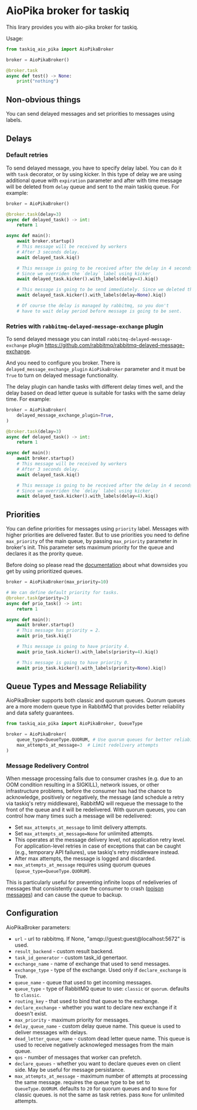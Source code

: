 # AioPika broker for taskiq

This lirary provides you with aio-pika broker for taskiq.

Usage:
```python
from taskiq_aio_pika import AioPikaBroker

broker = AioPikaBroker()

@broker.task
async def test() -> None:
    print("nothing")

```

## Non-obvious things

You can send delayed messages and set priorities to messages using labels.

## Delays

### **Default retries**

To send delayed message, you have to specify
delay label. You can do it with `task` decorator,
or by using kicker.
In this type of delay we are using additional queue with `expiration` parameter and after with time message will be deleted from `delay` queue and sent to the main taskiq queue.
For example:

```python
broker = AioPikaBroker()

@broker.task(delay=3)
async def delayed_task() -> int:
    return 1

async def main():
    await broker.startup()
    # This message will be received by workers
    # After 3 seconds delay.
    await delayed_task.kiq()

    # This message is going to be received after the delay in 4 seconds.
    # Since we overriden the `delay` label using kicker.
    await delayed_task.kicker().with_labels(delay=4).kiq()

    # This message is going to be send immediately. Since we deleted the label.
    await delayed_task.kicker().with_labels(delay=None).kiq()

    # Of course the delay is managed by rabbitmq, so you don't
    # have to wait delay period before message is going to be sent.
```

### **Retries with `rabbitmq-delayed-message-exchange` plugin**

To send delayed message you can install `rabbitmq-delayed-message-exchange`
plugin https://github.com/rabbitmq/rabbitmq-delayed-message-exchange.

And you need to configure you broker.
There is `delayed_message_exchange_plugin` `AioPikaBroker` parameter and it must be `True` to turn on delayed message functionality.

The delay plugin can handle tasks with different delay times well, and the delay based on dead letter queue is suitable for tasks with the same delay time.
For example:

```python
broker = AioPikaBroker(
    delayed_message_exchange_plugin=True,
)

@broker.task(delay=3)
async def delayed_task() -> int:
    return 1

async def main():
    await broker.startup()
    # This message will be received by workers
    # After 3 seconds delay.
    await delayed_task.kiq()

    # This message is going to be received after the delay in 4 seconds.
    # Since we overriden the `delay` label using kicker.
    await delayed_task.kicker().with_labels(delay=4).kiq()
```

## Priorities

You can define priorities for messages using `priority` label.
Messages with higher priorities are delivered faster.
But to use priorities you need to define `max_priority` of the main queue, by passing `max_priority` parameter in broker's init.
This parameter sets maximum priority for the queue and
declares it as the prority queue.

Before doing so please read the [documentation](https://www.rabbitmq.com/priority.html#behaviour) about what
downsides you get by using prioritized queues.


```python
broker = AioPikaBroker(max_priority=10)

# We can define default priority for tasks.
@broker.task(priority=2)
async def prio_task() -> int:
    return 1

async def main():
    await broker.startup()
    # This message has priority = 2.
    await prio_task.kiq()

    # This message is going to have priority 4.
    await prio_task.kicker().with_labels(priority=4).kiq()

    # This message is going to have priority 0.
    await prio_task.kicker().with_labels(priority=None).kiq()

```

## Queue Types and Message Reliability

AioPikaBroker supports both classic and quorum queues. Quorum queues are a more modern queue type in RabbitMQ that provides better reliability and data safety guarantees.

```python
from taskiq_aio_pika import AioPikaBroker, QueueType

broker = AioPikaBroker(
    queue_type=QueueType.QUORUM, # Use quorum queues for better reliability
    max_attempts_at_message=3  # Limit redelivery attempts
)
```

### Message Redelivery Control

When message processing fails due to consumer crashes (e.g. due to an OOM condition resulting in a SIGKILL), network issues, or other infrastructure problems, before the consumer has had the chance to acknowledge, positively or negatively, the message (and schedule a retry via taskiq's retry middleware), RabbitMQ will requeue the message to the front of the queue and it will be redelivered. With quorum queues, you can control how many times such a message will be redelivered:

- Set `max_attempts_at_message` to limit delivery attempts.
- Set `max_attempts_at_message=None` for unlimited attempts.
- This operates at the message delivery level, not application retry level. For application-level retries in case of exceptions that can be caught (e.g., temporary API failures), use taskiq's retry middleware instead.
- After max attempts, the message is logged and discarded.
- `max_attempts_at_message` requires using quorum queues (`queue_type=QueueType.QUORUM`).

This is particularly useful for preventing infinite loops of redeliveries of messages that consistently cause the consumer to crash ([poison messages](https://www.rabbitmq.com/docs/quorum-queues#poison-message-handling)) and can cause the queue to backup.


## Configuration

AioPikaBroker parameters:
* `url` - url to rabbitmq. If None, "amqp://guest:guest@localhost:5672" is used.
* `result_backend` - custom result backend.
* `task_id_generator` - custom task_id genertaor.
* `exchange_name` - name of exchange that used to send messages.
* `exchange_type` - type of the exchange. Used only if `declare_exchange` is True.
* `queue_name` - queue that used to get incoming messages.
* `queue_type` - type of RabbitMQ queue to use: `classic` or `quorum`. defaults to `classic`.
* `routing_key` - that used to bind that queue to the exchange.
* `declare_exchange` - whether you want to declare new exchange if it doesn't exist.
* `max_priority` - maximum priority for messages.
* `delay_queue_name` - custom delay queue name. This queue is used to deliver messages with delays.
* `dead_letter_queue_name` - custom dead letter queue name. This queue is used to receive negatively acknowleged messages from the main queue.
* `qos` - number of messages that worker can prefetch.
* `declare_queues` - whether you want to declare queues even on client side. May be useful for message persistance.
* `max_attempts_at_message` - maximum number of attempts at processing the same message. requires the queue type to be set to `QueueType.QUORUM`. defaults to `20` for quorum queues and to `None` for classic queues. is not the same as task retries. pass `None` for unlimited attempts.
